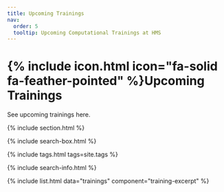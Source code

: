 ```yaml
---
title: Upcoming Trainings
nav:
  order: 5
  tooltip: Upcoming Computational Trainings at HMS
---
```


# {% include icon.html icon="fa-solid fa-feather-pointed" %}Upcoming Trainings

See upcoming trainings here.

{% include section.html %}

{% include search-box.html %}

{% include tags.html tags=site.tags %}

{% include search-info.html %}

{% include list.html data="trainings" component="training-excerpt" %}

